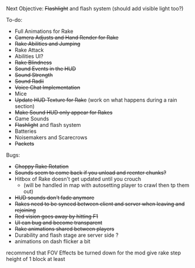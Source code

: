 Next Objective:
~~Flashlight~~ and flash system (should add visible light too?)

To-do:
- Full Animations for Rake
- ~~Camera Adjusts and Hand Render for Rake~~
- ~~Rake Abilities and Jumping~~
- Rake Attack
- Abilities UI?
- ~~Rake Blindness~~
- ~~Sound Events in the HUD~~
- ~~Sound Strength~~
- ~~Sound Radii~~
- ~~Voice Chat Implementation~~
- Mice
- ~~Update HUD Texture for Rake~~ (work on what happens during a rain section)
- ~~Make Sound HUD only appear for Rakes~~
- Game Sounds
- ~~Flashlight~~ and flash system
- Batteries
- Noisemakers and Scarecrows
- ~~Packets~~

Bugs:
- ~~Choppy Rake Rotation~~
- ~~Sounds seem to come back if you unload and reenter chunks?~~
- Hitbox of Rake doesn't get updated until you crouch
  - (will be handled in map with autosetting player to crawl then tp them out)
- ~~HUD sounds don't fade anymore~~
- ~~Rakes need to be synced between client and server when leaving and rejoining~~
- ~~Red vision goes away by hitting F1~~
- ~~UI can bug and become transparent~~
- ~~Rake animations shared between players~~
- Durability and flash stage are server side ?
- animations on dash flicker a bit

recommend that FOV Effects be turned down for the mod
give rake step height of 1 block at least